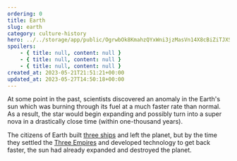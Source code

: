```yaml
---
ordering: 0
title: Earth
slug: earth
category: culture-history
hero: ../../storage/app/public/OgrwbOk8KmahzQYxWni3jzMasVn14X8cBiZiTJXS.jpg
spoilers:
    - { title: null, content: null }
    - { title: null, content: null }
    - { title: null, content: null }
created_at: 2023-05-21T21:51:21+00:00
updated_at: 2023-05-27T14:50:18+00:00
---
```

At some point in the past, scientists discovered an anomaly in the Earth's sun which was burning through its fuel at a much faster rate than normal. As a result, the star would begin expanding and possibly turn into a super nova in a drastically close time (within one-thousand years).

The citizens of Earth built [three ships](/category/culture-history/three-ships) and left the planet, but by the time they settled the [Three Empires](/category/organizations/three-empires) and developed technology to get back faster, the sun had already expanded and destroyed the planet.
